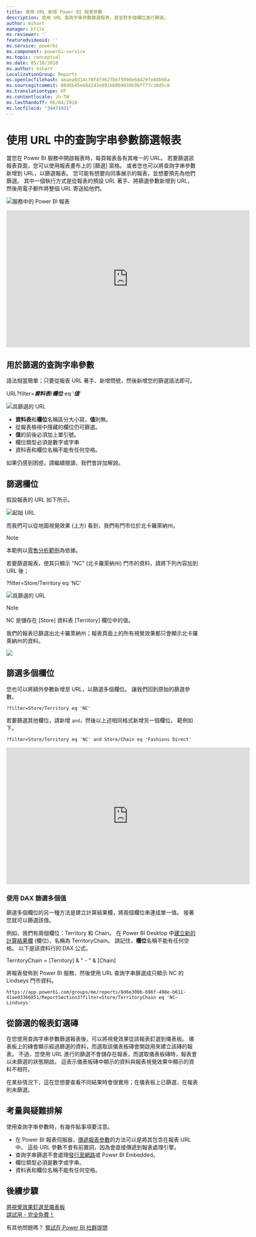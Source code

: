 ```yaml
---
title: 使用 URL 新增 Power BI 報表參數
description: 使用 URL 查詢字串參數篩選報表，甚至對多個欄位進行篩選。
author: mihart
manager: kfile
ms.reviewer: ''
featuredvideoid: ''
ms.service: powerbi
ms.component: powerbi-service
ms.topic: conceptual
ms.date: 05/18/2018
ms.author: mihart
LocalizationGroup: Reports
ms.openlocfilehash: aeaea6d14cf8f4fd62fbbf5098e68429fe40b96a
ms.sourcegitcommit: 80d6b45eb84243e801b60b9038b9bff77c30d5c8
ms.translationtype: HT
ms.contentlocale: zh-TW
ms.lasthandoff: 06/04/2018
ms.locfileid: "34471931"
---
```

# <a name="filter-a-report-using-query-string-parameters-in-the-url"></a>使用 URL 中的查詢字串參數篩選報表
當您在 Power BI 服務中開啟報表時，每頁報表各有其唯一的 URL。 若要篩選該報表頁面，您可以使用報表畫布上的 [篩選] 窗格。  或者您也可以將查詢字串參數新增到 URL，以篩選報表。 您可能有想要向同事展示的報表，並想要預先為他們篩選。 其中一個執行方式是從報表的預設 URL 著手、將篩選參數新增到 URL，然後用電子郵件將整個 URL 寄送給他們。

![服務中的 Power BI 報表](media/service-url-filters/power-bi-report2.png)

<iframe width="640" height="360" src="https://www.youtube.com/embed/WQFtN8nvM4A?list=PLv2BtOtLblH3YE_Ycas5B1GtcoFfJXavO&amp;showinfo=0" frameborder="0" allowfullscreen></iframe>

## <a name="query-string-parameter-syntax-for-filtering"></a>用於篩選的查詢字串參數
語法相當簡單；只要從報表 URL 著手、新增問號，然後新增您的篩選語法即可。

URL?filter=***資料表***/***欄位*** eq '***值***'

![具篩選的 URL](media/service-url-filters/power-bi-filter-urls7b.png)

* **資料表**和**欄位**名稱區分大小寫，**值**則無。
* 從報表檢視中隱藏的欄位仍可篩選。
* **值**的前後必須加上單引號。
* 欄位類型必須是數字或字串
* 資料表和欄位名稱不能有任何空格。

如果仍感到困惑，請繼續閱讀，我們會詳加解說。  

## <a name="filter-on-a-field"></a>篩選欄位
假設報表的 URL 如下所示。

![起始 URL](media/service-url-filters/power-bi-filter-urls6.png)

而我們可以從地圖視覺效果 (上方) 看到，我們有門市位於北卡羅萊納州。

>[!NOTE]
>本範例以[零售分析範例](sample-datasets.md)為依據。
> 

若要篩選報表，使其只顯示 "NC" (北卡羅萊納州) 門市的資料，請將下列內容加到 URL 後；

?filter=Store/Territory eq 'NC'

![具篩選的 URL](media/service-url-filters/power-bi-filter-urls7.png)

>[!NOTE]
>NC 是儲存在 [Store] 資料表 [Territory] 欄位中的值。
> 
> 

我們的報表已篩選出北卡羅萊納州；報表頁面上的所有視覺效果都只會顯示北卡羅萊納州的資料。

![](media/service-url-filters/power-bi-report4.png)

## <a name="filter-on-multiple-fields"></a>篩選多個欄位
您也可以將額外參數新增至 URL，以篩選多個欄位。 讓我們回到原始的篩選參數。

```
?filter=Store/Territory eq 'NC'
```

若要篩選其他欄位，請新增 `and`，然後以上述相同格式新增另一個欄位。 範例如下。

```
?filter=Store/Territory eq 'NC' and Store/Chain eq 'Fashions Direct'
```

<iframe width="640" height="360" src="https://www.youtube.com/embed/0sDGKxOaC8w?showinfo=0" frameborder="0" allowfullscreen></iframe>


### <a name="using-dax-to-filter-on-multiple-values"></a>使用 DAX 篩選多個值
篩選多個欄位的另一種方法是建立計算結果欄，將兩個欄位串連成單一值。 接著您就可以篩選該值。

例如，我們有兩個欄位：Territory 和 Chain。 在 Power BI Desktop 中[建立新的計算結果欄](desktop-tutorial-create-calculated-columns.md) (欄位)，名稱為 TerritoryChain。 請記住，**欄位**名稱不能有任何空格。 以下是該資料行的 DAX 公式。

TerritoryChain = [Territory] & " - " & [Chain]

將報表發佈到 Power BI 服務，然後使用 URL 查詢字串篩選成只顯示 NC 的 Lindseys 門市資料。

    https://app.powerbi.com/groups/me/reports/8d6e300b-696f-498e-b611-41ae03366851/ReportSection3?filter=Store/TerritoryChain eq 'NC–Lindseys'

## <a name="pin-a-tile-from-a-filtered-report"></a>從篩選的報表釘選磚
在您使用查詢字串參數篩選報表後，可以將視覺效果從該報表釘選到儀表板。 儀表板上的磚會顯示經過篩選的資料，而選取該儀表板磚會開啟用來建立該磚的報表。  不過，您使用 URL 進行的篩選不會儲存在報表，而選取儀表板磚時，報表會以未篩選的狀態開啟。  這表示儀表板磚中顯示的資料與報表視覺效果中顯示的資料不相符。

在某些情況下，這在您想要查看不同結果時會很實用；在儀表板上已篩選，在報表則未篩選。

## <a name="considerations-and-troubleshooting"></a>考量與疑難排解
使用查詢字串參數時，有幾件點事項要注意。

* 在 Power BI 報表伺服器，[傳遞報表參數](https://docs.microsoft.com/sql/reporting-services/pass-a-report-parameter-within-a-url?view=sql-server-2017.md)的方法可以是將其包含在報表 URL 中。 這些 URL 參數不會有前置詞，因為會直接傳遞到報表處理引擎。 
* 查詢字串篩選不會處理[發行至網路](service-publish-to-web.md)或 Power BI Embedded。   
* 欄位類型必須是數字或字串。
* 資料表和欄位名稱不能有任何空格。

## <a name="next-steps"></a>後續步驟
[將視覺效果釘選至儀表板](service-dashboard-pin-tile-from-report.md)  
[請試用 - 完全免費！](https://powerbi.com/)

有其他問題嗎？ [嘗試在 Power BI 社群提問](http://community.powerbi.com/)

